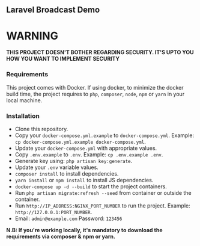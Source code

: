 Laravel Broadcast Demo
---

# WARNING
**THIS PROJECT DOESN'T BOTHER REGARDING SECURITY. IT'S UPTO YOU HOW YOU WANT TO IMPLEMENT SECURITY**

### Requirements
This project comes with Docker. If using docker, to minimize the docker build time, the project requires to `php`, `composer`, `node`, `npm` or `yarn` in your local machine.

### Installation
- Clone this repository.
- Copy your `docker-compose.yml.example` to `docker-compose.yml`. Example: `cp docker-compose.yml.example docker-compose.yml`.
- Update your `docker-compose.yml` with appropriate values.
- Copy `.env.example` to `.env`. Example: `cp .env.example .env`.
- Generate key using: `php artisan key:generate`.
- Update your `.env` variable values.
- `composer install` to install dependencies.
- `yarn install` or `npm install` to install JS dependencies.
- `docker-compose up -d --build` to start the project containers.
- Run `php artisan migrate:refresh --seed` from container or outside the container.
- Run `http://IP_ADDRESS:NGINX_PORT_NUMBER` to run the project. Example: `http://127.0.0.1:PORT_NUMBER`.
- Email: `admin@example.com` Password: `123456`

**N.B: If you're working locally, it's mandatory to download the requirements via composer & npm or yarn.**

